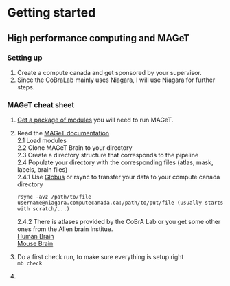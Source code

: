 # Getting started 
## High performance computing and MAGeT

### Setting up 
1. Create a compute canada and get sponsored by your supervisor.
2. Since the CoBraLab mainly uses Niagara, I will use Niagara for further steps.

### MAGeT cheat sheet
1. [Get a package of modules](https://github.com/CoBrALab/documentation/wiki/Getting-Started-on-Niagara) you will need to run MAGeT.
  
2. Read the [MAGeT documentation](https://github.com/CobraLab/documentation/wiki/MAGeTBrain)  
  2.1 Load modules  
  2.2 Clone MAGeT Brain to your directory  
  2.3 Create a directory structure that corresponds to the pipeline  
  2.4 Populate your directory with the corresponding files (atlas, mask, labels, brain files)  
    2.4.1 Use [Globus](https://www.globus.org/) or rsync to transfer your data to your compute canada directory  
    ```
    rsync -avz /path/to/file username@niagara.computecanada.ca:/path/to/put/file (usually starts with scratch/...)
    ```  
    2.4.2 There is atlases provided by the CoBrA Lab or you get some other ones from the Allen brain Institue.  
    [Human Brain](https://github.com/cobralab/atlases)  
    [Mouse Brain](https://wiki.mouseimaging.ca/display/MICePub/Mouse+Brain+Atlases)   
3. Do a first check run, to make sure everything is setup right  
        ```
        mb check
        ```
4.


